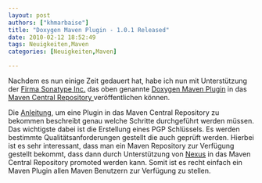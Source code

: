 ```yaml
---
layout: post
authors: ["khmarbaise"]
title: "Doxygen Maven Plugin - 1.0.1 Released"
date: 2010-02-12 18:52:49
tags: Neuigkeiten,Maven
categories: [Neuigkeiten,Maven]

---
```

Nachdem es nun einige Zeit gedauert hat, habe ich nun mit Unterstützung der <a href="http://www.sonatype.com">Firma Sonatype Inc.</a> das oben genannte <a href="http://www.supose.org/projects/show/mavendoxygen">Doxygen Maven Plugin</a> in das <a href="http://repo1.maven.org/maven2">Maven Central Repository </a> veröffentlichen können.

Die <a href="http://www.sonatype.com/people/2010/01/how-to-generate-pgp-signatures-with-maven/">Anleitung</a>, um eine Plugin in das Maven Central Repository zu bekommen beschreibt genau welche Schritte durchgeführt werden müssen. Das wichtigste dabei ist die Erstellung eines PGP Schlüssels. Es werden bestimmte Qualitätsanforderungen gestellt die auch geprüft werden. Hierbei ist es sehr interessant, dass man ein Maven Repository zur Verfügung gestellt bekommt, dass dann durch Unterstützung von <a href="http://www.sonatype.com/products/nexus">Nexus</a> in das Maven Central Repository promoted werden kann. Somit ist es recht einfach ein Maven Plugin allen Maven Benutzern zur Verfügung zu stellen.
